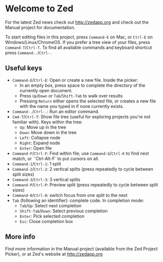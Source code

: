 Welcome to Zed
==============
For the latest Zed news check out http://zedapp.org and check out the Manual project for documentation.

To start editing files in this project, press `Command-E` on Mac, or `Ctrl-E` on Windows/Linux/ChromeOS. If you prefer a tree view of your files, press `Command-T`/`Ctrl-T`. To find all available commands and keyboard shortcut press `Command-.`/`Ctrl-.`

Useful keys
-----------

* `Command-E`/`Ctrl-E`: Open or create a new file. Inside the picker:
    * In an empty box, press space to complete the directory of the currently open document.
    * Press `Up`/`Down` or `Tab`/`Shift-Tab` to walk over results
    * Pressing `Return` either opens the selected file, or creates a new file with the name you typed in if none currently exists.
* `Command-.`/`Ctrl-.`: Run an editor command.
* `Cmd-T`/`Ctrl-T`: Show file tree (useful for exploring projects you're
  not familiar with). Keys within the tree:
    * `Up`: Move up in the tree
    * `Down`: Move down in the tree
    * `Left`: Collapse node
    * `Right`: Expand node
    * `Enter`: Open file
* `Command-F`/`Ctrl-F`: Find within file, use `Command-G`/`Ctrl-K` to find next match, or ``Ctrl-Alt-F` to put cursors on all.
* `Command-1`/`Ctrl-1`: 1 split
* `Command-2`/`Ctrl-2`: 2 vertical splits (press repeatedly to cycle between
  split sizes)
* `Command-3`/`Ctrl-3`: 3 vertical splits
* `Command-P`/`Ctrl-P`: Preview split (press repeatedly to cycle between split sizes)
* `Command-0`/`Ctrl-0`: switch focus from one split to the next
* `Tab` (following an identifier): complete code. In completion mode:
    * `Tab`/`Up`: Select next completion
    * `Shift-Tab`/`Down`: Select previous completion
    * `Enter`: Pick selected completion
    * `Esc`: Close completion box

More info
---------
Find more information in the Manual project (available from the Zed Project Picker), or at Zed's website at http://zedapp.org
